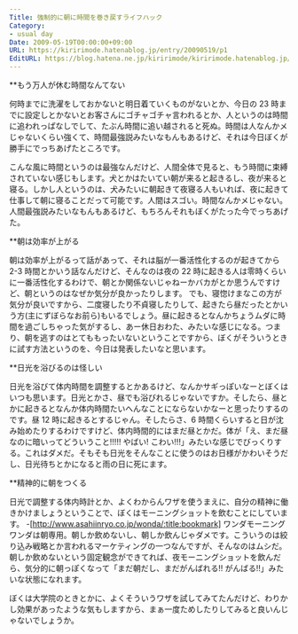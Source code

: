 ```yaml
---
Title: 強制的に朝に時間を巻き戻すライフハック
Category:
- usual day
Date: 2009-05-19T00:00:00+09:00
URL: https://kiririmode.hatenablog.jp/entry/20090519/p1
EditURL: https://blog.hatena.ne.jp/kiririmode/kiririmode.hatenablog.jp/atom/entry/8454420450078213067
---
```



**もう万人が休む時間なんてない

何時までに洗濯をしておかないと明日着ていくものがないとか、今日の 23 時までに設定しとかないとお客さんにゴチャゴチャ言われるとか、人というのは時間に追われっぱなしでして、たぶん時間に追い越されると死ぬ。時間は人なんかメじゃないくらい強くて、時間最強説みたいなもんもあるけど、それは今日ぼくが勝手にでっちあげたところです。

こんな風に時間というのは最強なんだけど、人間全体で見ると、もう時間に束縛されていない感じもします。犬とかはたいてい朝が来ると起きるし、夜が来ると寝る。しかし人というのは、犬みたいに朝起きて夜寝る人もいれば、夜に起きて仕事して朝に寝ることだって可能です。人間はスゴい。時間なんかメじゃない。人間最強説みたいなもんもあるけど、もちろんそれもぼくがたった今でっちあげた。

**朝は効率が上がる

朝は効率が上がるって話があって、それは脳が一番活性化するのが起きてから 2-3 時間とかいう話なんだけど、そんなのは夜の 22 時に起きる人は零時くらいに一番活性化するわけで、朝とか関係ないじゃねーかバカがとか思うんですけど、朝というのはなぜか気分が良かったりします。
でも、寝惚けまなこの方が気分が良いですから、二度寝したり不貞寝したりして、起きたら昼だったとかいう方(主にずぼらなお前ら)もいるでしょう。昼に起きるとなんかちょうムダに時間を過ごしちゃった気がするし、あー休日おわた、みたいな感じになる。つまり、朝を逃すのはとてももったいないということですから、ぼくがそういうときに試す方法というのを、今日は発表したいなと思います。

**日光を浴びるのは怪しい

日光を浴びて体内時間を調整するとかあるけど、なんかサギっぽいなーとぼくはいつも思います。日光とかさ、昼でも浴びれるじゃないですか。そしたら、昼とかに起きるとなんか体内時間たいへんなことにならないかなーと思ったりするのです。昼 12 時に起きるとするじゃん。そしたらさ、6 時間くらいすると日が沈み始めたりするわけですけど、体内時間的にはまだ昼とかだ。体が「え、まだ昼なのに暗いってどういうこと!!!!! やばい! こわい!!!」みたいな感じでびっくりする。これはダメだ。そもそも日光をそんなことに使うのはお日様がかわいそうだし、日光待ちとかになると雨の日に死にます。

**精神的に朝をつくる

日光で調整する体内時計とか、よくわからんワザを使うまえに、自分の精神に働きかけましょうということで、ぼくはモーニングショットを飲むことにしています。
-[http://www.asahiinryo.co.jp/wonda/:title:bookmark]
ワンダモーニングワンダは朝専用。朝しか飲めないし、朝しか飲んじゃダメです。こういうのは絞り込み戦略とか言われるマーケティングの一つなんですが、そんなのはムシだ。朝しか飲めないという固定観念ができてれば、夜モーニングショットを飲んだら、気分的に朝っぽくなって「まだ朝だし、まだがんばれる!! がんばる!!」みたいな状態になれます。

ぼくは大学院のときとかに、よくそういうワザを試してみてたんだけど、わりかし効果があったような気もしますから、まぁ一度ためしたりしてみると良いんじゃないでしょうか。
